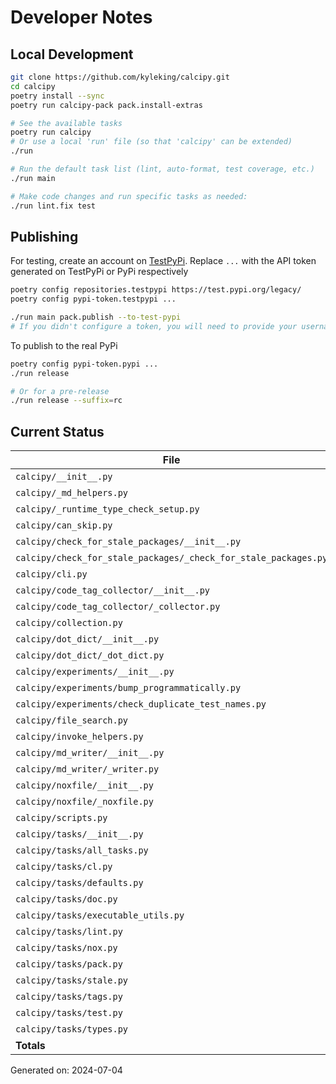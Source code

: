# Developer Notes

## Local Development

```sh
git clone https://github.com/kyleking/calcipy.git
cd calcipy
poetry install --sync
poetry run calcipy-pack pack.install-extras

# See the available tasks
poetry run calcipy
# Or use a local 'run' file (so that 'calcipy' can be extended)
./run

# Run the default task list (lint, auto-format, test coverage, etc.)
./run main

# Make code changes and run specific tasks as needed:
./run lint.fix test
```

## Publishing

For testing, create an account on [TestPyPi](https://test.pypi.org/legacy/). Replace `...` with the API token generated on TestPyPi or PyPi respectively

```sh
poetry config repositories.testpypi https://test.pypi.org/legacy/
poetry config pypi-token.testpypi ...

./run main pack.publish --to-test-pypi
# If you didn't configure a token, you will need to provide your username and password to publish
```

To publish to the real PyPi

```sh
poetry config pypi-token.pypi ...
./run release

# Or for a pre-release
./run release --suffix=rc
```

## Current Status

<!-- {cts} COVERAGE -->
| File                                                            | Statements | Missing | Excluded | Coverage |
|-----------------------------------------------------------------|------------|---------|----------|----------|
| `calcipy/__init__.py`                                           | 4          | 0       | 0        | 100.0%   |
| `calcipy/_md_helpers.py`                                        | 9          | 0       | 0        | 100.0%   |
| `calcipy/_runtime_type_check_setup.py`                          | 13         | 0       | 28       | 100.0%   |
| `calcipy/can_skip.py`                                           | 17         | 1       | 0        | 88.0%    |
| `calcipy/check_for_stale_packages/__init__.py`                  | 5          | 2       | 0        | 60.0%    |
| `calcipy/check_for_stale_packages/_check_for_stale_packages.py` | 133        | 12      | 3        | 87.0%    |
| `calcipy/cli.py`                                                | 35         | 1       | 76       | 93.0%    |
| `calcipy/code_tag_collector/__init__.py`                        | 5          | 2       | 0        | 60.0%    |
| `calcipy/code_tag_collector/_collector.py`                      | 138        | 1       | 0        | 95.5%    |
| `calcipy/collection.py`                                         | 34         | 0       | 55       | 97.6%    |
| `calcipy/dot_dict/__init__.py`                                  | 5          | 2       | 0        | 60.0%    |
| `calcipy/dot_dict/_dot_dict.py`                                 | 8          | 0       | 0        | 100.0%   |
| `calcipy/experiments/__init__.py`                               | 0          | 0       | 0        | 100.0%   |
| `calcipy/experiments/bump_programmatically.py`                  | 24         | 24      | 0        | 0.0%     |
| `calcipy/experiments/check_duplicate_test_names.py`             | 36         | 0       | 2        | 95.0%    |
| `calcipy/file_search.py`                                        | 38         | 0       | 2        | 93.2%    |
| `calcipy/invoke_helpers.py`                                     | 30         | 4       | 0        | 77.3%    |
| `calcipy/md_writer/__init__.py`                                 | 5          | 2       | 0        | 60.0%    |
| `calcipy/md_writer/_writer.py`                                  | 99         | 6       | 0        | 87.6%    |
| `calcipy/noxfile/__init__.py`                                   | 5          | 2       | 0        | 60.0%    |
| `calcipy/noxfile/_noxfile.py`                                   | 44         | 2       | 51       | 87.1%    |
| `calcipy/scripts.py`                                            | 5          | 0       | 37       | 100.0%   |
| `calcipy/tasks/__init__.py`                                     | 0          | 0       | 0        | 100.0%   |
| `calcipy/tasks/all_tasks.py`                                    | 48         | 0       | 0        | 95.2%    |
| `calcipy/tasks/cl.py`                                           | 28         | 5       | 0        | 75.0%    |
| `calcipy/tasks/defaults.py`                                     | 20         | 0       | 0        | 89.3%    |
| `calcipy/tasks/doc.py`                                          | 32         | 0       | 8        | 89.1%    |
| `calcipy/tasks/executable_utils.py`                             | 34         | 0       | 0        | 89.6%    |
| `calcipy/tasks/lint.py`                                         | 44         | 2       | 0        | 85.3%    |
| `calcipy/tasks/nox.py`                                          | 8          | 0       | 0        | 100.0%   |
| `calcipy/tasks/pack.py`                                         | 42         | 11      | 0        | 64.5%    |
| `calcipy/tasks/stale.py`                                        | 6          | 0       | 0        | 100.0%   |
| `calcipy/tasks/tags.py`                                         | 18         | 1       | 0        | 90.9%    |
| `calcipy/tasks/test.py`                                         | 45         | 1       | 2        | 89.2%    |
| `calcipy/tasks/types.py`                                        | 14         | 0       | 0        | 90.0%    |
| **Totals**                                                      | 1031       | 81      | 264      | 86.7%    |

Generated on: 2024-07-04
<!-- {cte} -->
